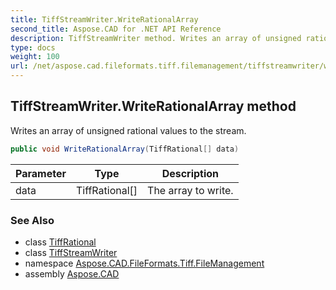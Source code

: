 ```yaml
---
title: TiffStreamWriter.WriteRationalArray
second_title: Aspose.CAD for .NET API Reference
description: TiffStreamWriter method. Writes an array of unsigned rational values to the stream
type: docs
weight: 100
url: /net/aspose.cad.fileformats.tiff.filemanagement/tiffstreamwriter/writerationalarray/
---
```

## TiffStreamWriter.WriteRationalArray method

Writes an array of unsigned rational values to the stream.

```csharp
public void WriteRationalArray(TiffRational[] data)
```

| Parameter | Type | Description |
| --- | --- | --- |
| data | TiffRational[] | The array to write. |

### See Also

* class [TiffRational](../../../aspose.cad.fileformats.tiff/tiffrational/)
* class [TiffStreamWriter](../)
* namespace [Aspose.CAD.FileFormats.Tiff.FileManagement](../../tiffstreamwriter/)
* assembly [Aspose.CAD](../../../)


